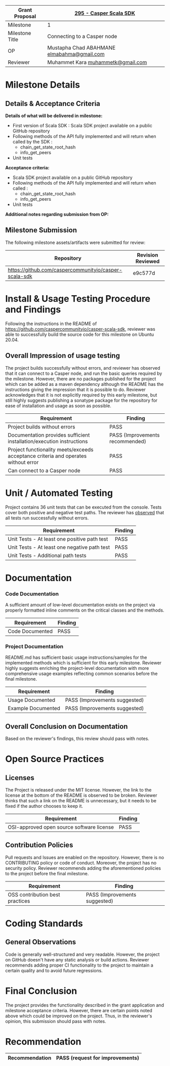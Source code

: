 Grant Proposal | [295 - Casper Scala SDK](https://portal.devxdao.com/public-proposals/295)
------------ | -------------
Milestone | 1
Milestone Title | Connecting to a Casper node
OP | Mustapha Chad ABAHMANE <elmabahma@gmail.com>
Reviewer | Muhammet Kara <muhammetk@gmail.com>

# Milestone Details

## Details & Acceptance Criteria

**Details of what will be delivered in milestone:**

- First version of Scala SDK : Scala SDK project available on a public GitHub repository
- Following methods of the API fully implemented and will return when called by the SDK :
  * chain_get_state_root_hash
  * info_get_peers
- Unit tests

**Acceptance criteria:**

- Scala SDK project available on a public GitHub repository
- Following methods of the API fully implemented and will return when called :
  * chain_get_state_root_hash
  * info_get_peers
- Unit tests

**Additional notes regarding submission from OP:**



## Milestone Submission

The following milestone assets/artifacts were submitted for review:

Repository | Revision Reviewed
------------ | -------------
https://github.com/caspercommunityio/casper-scala-sdk | e9c577d

# Install & Usage Testing Procedure and Findings

Following the instructions in the README of https://github.com/caspercommunityio/casper-scala-sdk, reviewer was able to successfully build the source code for this milestone on Ubuntu 20.04.

## Overall Impression of usage testing

The project builds successfully without errors, and reviewer has observed that it can connect to a Casper node, and run the basic queries required by the milestone. However, there are no packages published for the project which can be added as a maven dependency although the README has the instructions giving the impression that it is possible to do. Reviewer acknowledges that it is not explicitly required by this early milestone, but still highly suggests publishing a sonatype package for the repository for ease of installation and usage as soon as possible.

Requirement | Finding
------------ | -------------
Project builds without errors | PASS
Documentation provides sufficient installation/execution instructions | PASS (Improvements recommended)
Project functionality meets/exceeds acceptance criteria and operates without error | PASS
Can connect to a Casper node | PASS

# Unit / Automated Testing

Project contains 36 unit tests that can be executed from the console. Tests cover both positive and negative test paths. The reviewer has [observed](assets/test-run.md) that all tests run successfully without errors.

Requirement | Finding
------------ | -------------
Unit Tests - At least one positive path test | PASS
Unit Tests - At least one negative path test | PASS
Unit Tests - Additional path tests | PASS

# Documentation

### Code Documentation

A sufficient amount of low-level documentation exists on the project via properly formatted inline comments on the critical classes and the methods.

Requirement | Finding
------------ | -------------
Code Documented | PASS

### Project Documentation

README.md has sufficient basic usage instructions/samples for the implemented methods which is sufficient for this early milestone. Reviewer highly suggests enriching the project-level documentation with more comprehensive usage examples reflecting common scenarios before the final milestone.

Requirement | Finding
------------ | -------------
Usage Documented | PASS (Improvements suggested)
Example Documented | PASS (Improvements suggested)

## Overall Conclusion on Documentation

Based on the reviewer's findings, this review should pass with notes.

# Open Source Practices

## Licenses

The Project is released under the MIT license. However, the link to the license at the bottom of the README is observed to be broken. Reviewer thinks that such a link on the README is unnecessary, but it needs to be fixed if the author chooses to keep it.

Requirement | Finding
------------ | -------------
OSI-approved open source software license | PASS

## Contribution Policies

Pull requests and Issues are enabled on the repository. However, there is no CONTRIBUTING policy or code of conduct. Moreover, the project has no security policy. Reviewer recommends adding the aforementioned policies to the project before the final milestone.

Requirement | Finding
------------ | -------------
OSS contribution best practices | PASS (Improvements suggested)

# Coding Standards

## General Observations

Code is generally well-structured and very readable. However, the project on GitHub doesn't have any static analysis or build actions. Reviewer recommends adding proper CI functionality to the project to maintain a certain quality and to avoid future regressions.

# Final Conclusion

The project provides the functionality described in the grant application and milestone acceptance criteria. However, there are certain points noted above which could be improved on the project. Thus, in the reviewer's opinion, this submission should pass with notes.

# Recommendation

Recommendation | PASS (request for improvements)
------------ | -------------
